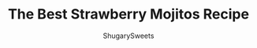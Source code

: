 ---
layout: ../../layouts/MarkdownPostLayout.astro
title: The Best Strawberry Mojitos Recipe
author: ShugarySweets
pubDate: 2018-11-19
description: "Serve up some Strawberry Mojitos at your next party and get rave reviews! Everyone will love this fruity, minty drink recipe!"
image_url: https://www.shugarysweets.com/wp-content/uploads/2017/07/square-3.jpg
tags: ["Drinks","American"]
calories: 184
protein: 3
carbohydrates: 21
fats: 1
fiber: 7
ingredients: ["20 mint leaves","1 cup fresh strawberries","4 limes, juiced (at least 1/3 cup lime juice)","2 Tbsp granulated sugar","1 cup Rum","1/2 cup club soda (or lemon lime)"]
serves: 4
time: "5 minutes"
prepTime: "5 minutes"
instructions: ["In a pitcher, muddle the mint leaves, berries, lime juice and sugar. You can use a muddler set (like this one). If you don't own one, put the ingredients into a blender or food processor and pulse for 5 seconds. NOT TOO MUCH THOUGH.","Add your rum to the berry lime mixture and pour over glasses of crushed ice. Top each one with a splash of club soda. Garnish with fresh strawberry and lime, if desired. ENJOY!"]
nutrition: ["184 calories","21 grams carbohydrates","0 milligrams cholesterol","1 grams fat","7 grams fiber","3 grams protein","0 grams saturated fat","20 milligrams sodium","10 grams sugar","0 grams trans fat","0 grams unsaturated fat"]
---